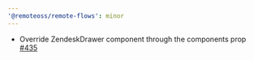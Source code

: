 ```yaml
---
'@remoteoss/remote-flows': minor
---
```


- Override ZendeskDrawer component through the components prop [#435](https://github.com/remoteoss/remote-flows/pull/435)
